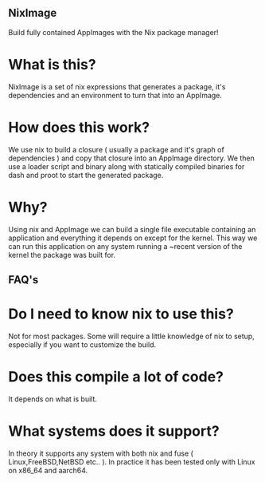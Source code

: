 ## NixImage

Build fully contained AppImages with the Nix package manager!

# What is this?

NixImage is a set of nix expressions that generates a package, it's dependencies and an environment to turn that into an AppImage.

# How does this work?

We use nix to build a closure ( usually a package and it's graph of dependencies ) and copy that closure into an AppImage directory.
We then use a loader script and binary along with statically compiled binaries for dash and proot to start the generated package.

# Why?

Using nix and AppImage we can build a single file executable containing an application and everything it depends on except for the kernel.
This way we can run this application on any system running a ~recent version of the kernel the package was built for.

## FAQ's

# Do I need to know nix to use this?

Not for most packages. Some will require a little knowledge of nix to setup, especially if you want to customize the build.

# Does this compile a lot of code?

It depends on what is built.

# What systems does it support?

In theory it supports any system with both nix and fuse ( Linux,FreeBSD,NetBSD etc.. ).
In practice it has been tested only with Linux on x86_64 and aarch64.
